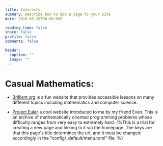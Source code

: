 ```yaml
---
title: Interests
summary: Describe how to add a page to your site
date: 2020-06-28T00:00:00Z

reading_time: false
share: false
profile: false
comments: false

header:
  caption: ""
  image: ""
---
```


# Casual Mathematics:

- [Brilliant.org](https://brilliant.org/) is a fun website that provides accessible lessons on many different topics including mathematics and computer science.

- [Project Euler](https://projecteuler.net/about) a cool website introduced to me by my friend Evan. This is an archive of mathematically oriented programming problems whose difficulty ranges from very easy to extremely hard.
{%This is a trial for creating a new page and linking to it via the homepage. The keys are that this page's title determines the url, and it must be changed accordingly in the "config/_default/menu.toml" file. %}
